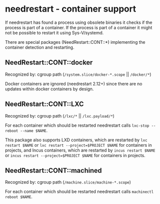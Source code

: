 needrestart - container support
===============================

If needrestart has found a process using obsolete binaries it checks if
the process is part of a container. If the process is part of a container
it might not be possible to restart it using Sys-V/systemd.

There are special packages (NeedRestart::CONT::*) implementing the
container detection and restarting.


NeedRestart::CONT::docker
-------------------------

Recognized by:	cgroup path (`/system.slice/docker-*.scope` || `/docker/*`)

Docker containers are ignored (needrestart 2.12+) since there are no updates
within docker containers by design.


NeedRestart::CONT::LXC
----------------------

Recognized by:	cgroup path (`/lxc/*` || `/lxc.payload/*`)

For each container which should be restarted needrestart calls
`lxc-stop --reboot --name $NAME`.

This package also supports LXD containers, which are restarted by `lxc restart
$NAME` or `lxc restart --project=$PROJECT $NAME` for containers in projects,
and Incus containers, which are restarted by `incus restart $NAME` or `incus
restart --project=$PROJECT $NAME` for containers in projects.

NeedRestart::CONT::machined
---------------------------

Recognized by:	cgroup path (`/machine.slice/machine-*.scope`)

For each container which should be restarted needrestart calls
`machinectl reboot $NAME`.
